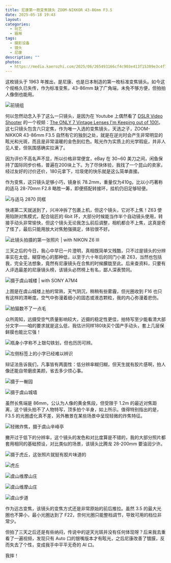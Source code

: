 ```yaml
---
title: 尼康第一款变焦镜头 ZOOM-NIKKOR 43-86mm F3.5
date: 2025-05-18 19:43
layout: 
categories:
  - 玩艺
  - 器用
tags:
  - 摄影设备
  - 镜头
  - 尼康
description: ""
photos:
  - https://media.kaerozhi.com/2025/06/265493166cf4c903e413f15389e3c4f7.png
---
```

这枚镜头于 1963 年推出，是尼康、也是日本制造的第一枚标准变焦镜头。如今这个规格久已失传，作为标准变焦，43-86mm 缺了广角端，未免不够方便，但拍拍人像倒也能用。

![前镜组](https://media.kaerozhi.com/2025/06/8dc35a019738fe28387d951d1039fbf6.png)

何以忽然动念入手了这么一只镜头，是因为在 Youtube 上偶然看了 [DSLR Video Shooter](https://www.youtube.com/@dslrvideoshooter) 的一个视频：[The ONLY 7 Vintage Lenses I'm Keeping out of 100!](https://www.youtube.com/watch?v=Wo-ZuVFZ4E0)。这七只镜头包含六只定焦，作为唯一入选的变焦镜头，天选之子，ZOOM-NIKKOR 43-86mm F3.5 自然有它的独到之处，就是在逆光时会产生非常明显的眩光和光斑，而且是非常温暖的金色到红色。眩光作为实质上的光学瑕疵，并非人见人爱，但氛围感确实拉满了。

因为评价不高名声不显，所以价格非常便宜，eBay 在 30~60 美刀之间，闲鱼保持了国际同步价格，普遍在200块上下。为了尽快体验，我找了一个昆山的卖家，经过友好的讨价还价，180元拿下，垃圾佬的快乐就是这么简单直接。

作为变焦，这只镜头足够小巧，镜身长 78.2mm，重量仅为410g，比以小巧著称的适马 28-70mm F2.8 略胜一筹，即便搭配转接环，挂机仍旧足够轻便。

![与适马 2870 同框](https://media.kaerozhi.com/2025/06/383fea654abbadf2d590a250fa978436.png)

快递第二天就送到了，兴冲冲拆了包裹上机，但这个镜头，它对不上焦！Z63 使用陷阱对焦模式，配合铭匠的 6bit 环，大部分时候能当作半个自动镜头使用，转接手动头非常愉快，但这个镜头无论我怎么前后调整，相机都合不上焦，这真是奇了怪了，最后只能用放大对焦勉强搞定，体验很不好。

![此镜头拍摄的第一张照片 | with NIKON Z6 III](https://media.kaerozhi.com/2025/06/bd0845dcea2ce9bf259748d398a66ce0.png)

三天之后的今日，我心中早已一片澄明，真相既简单又残酷，只不过是镜头的分辨率实在太低，糊穿地心的那种低，以至于六十年后的同门小弟 Z63，当然也包括我，完全无法想象，竟然有尼康镜头在合焦的时候朦胧至此。后来查资料，只要有人评选最差的尼康镜头榜，该镜头必然榜上有名，鄙人深表赞同。

![摄于虞山城楼 | with SONY A7M4](https://media.kaerozhi.com/2025/06/a99a0e18c874b1e28aa9631d1b978fb1.png)

上图是在虞山城楼上拍的常熟，天气阴沉，稍稍有些雾霾，但光圈收到 F16 也只有这样的清晰度。空气中弥漫着细小的固态或液态颗粒，我的内心弥漫着悲伤。

![拍猫数不了一点毛](https://media.kaerozhi.com/2025/06/0a015281abf2345e85834a867836e3b5.png)

众所周知，远摄受空气质量影响较大，近摄的稳定性更佳，拍特写至少能看清大部分文字——咱的要求就是这么低，我估计同样180块买个国产手动头，套上几层保鲜膜也能比它强！

![瓶身小字称不上银勾铁划，但也历历可辨。](https://media.kaerozhi.com/2025/06/b258762de0a6d4f4676f892557fd1b6e.png)

![左侧标签上的小字已经难以辨识](https://media.kaerozhi.com/2025/06/f91adbd8eb0d7ded5a81dceccec7e894.png)

辩证法告诉我们，凡事皆有两面性：低分辨率糊归糊，但天生就有胶片感啊，拍人像还能自带磨皮美颜，省去多少烦心事。

![摄于一榭园](https://media.kaerozhi.com/2025/06/121869e55be0c0f5316813d942c0384f.png)

![摄于虞山城墙](https://media.kaerozhi.com/2025/06/413004ce13562fba588253ed14b8fbb5.png)

虽然长焦端是 86mm，公认为人像的黄金焦段，但受限于 1.2m 的最近对焦距离，这个镜头拍不了人物特写，顶多拍个半身，如上所示。值得特别指出的是，F3.5 的光圈虚化真不差，另外散景在某些场景中呈现轻微的炸焦特征。

![轻微炸焦，摄于虞山辛峰亭](https://media.kaerozhi.com/2025/06/9d98f4d03d0ed05976c9df2e34a06af3.png)

撇开过于低下的分辨率，这个镜头的发色和对比度算是不错的，我的大部分照片都套用相同的基础预设，对比类似的场景，该镜头比腾龙 28-200mm 要油润少许。

![摄于虎丘，这张照片就挺有胶片味道的](https://media.kaerozhi.com/2025/06/a306ab44279164a88867ea86e07e9281.png)

![虎丘](https://media.kaerozhi.com/2025/06/da828bda95b13e477730608017d1ce84.png)

![虞山维摩山庄](https://media.kaerozhi.com/2025/06/c9f0966d5b6518281ec436567fd1684c.png)

![虞山维摩山庄](https://media.kaerozhi.com/2025/06/13314338049f09d3991264a5be25cfdb.png)

![虞山步道](https://media.kaerozhi.com/2025/06/0b0c73260cd3837b369b106bd4bba81d.png)

作为远古变焦，该镜头的变焦方式还是非常原始的前后推拉。虽然 3.5 的最大光圈也不算小，最小光圈达到了 F22，奈何光圈只能整档调节，导致可用的档位非常少。

但拍了三天之后还是有些纳闷，传说中的逆天光斑并没有任何体现呀？后来我去重看了一遍视频，发现只有 Auto 口的银嘴版本才有眩光，之后尼康改善了镀膜，反而失去了个性，变成我手中平平无奇的 AI 口。

我摔！